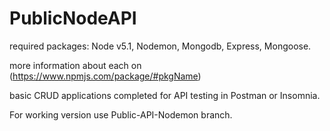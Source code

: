 ﻿# PublicNodeAPI
 
required packages: Node v5.1, Nodemon, Mongodb, Express, Mongoose.

more information about each on (https://www.npmjs.com/package/#pkgName)

basic CRUD applications completed for API testing in Postman or Insomnia.

For working version use Public-API-Nodemon branch.
